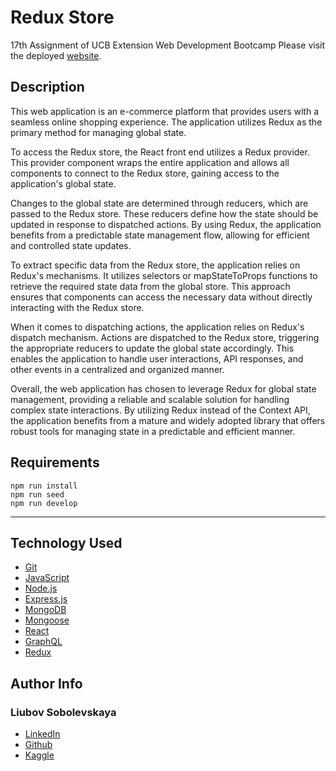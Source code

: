 # Redux Store

17th Assignment of UCB Extension Web Development Bootcamp
Please visit the deployed [website](https://redux-shop-luba.herokuapp.com/).

## Description

This web application is an e-commerce platform that provides users with a seamless online shopping experience. The application utilizes Redux as the primary method for managing global state. 

To access the Redux store, the React front end utilizes a Redux provider. This provider component wraps the entire application and allows all components to connect to the Redux store, gaining access to the application's global state.

Changes to the global state are determined through reducers, which are passed to the Redux store. These reducers define how the state should be updated in response to dispatched actions. By using Redux, the application benefits from a predictable state management flow, allowing for efficient and controlled state updates.

To extract specific data from the Redux store, the application relies on Redux's mechanisms. It utilizes selectors or mapStateToProps functions to retrieve the required state data from the global store. This approach ensures that components can access the necessary data without directly interacting with the Redux store.

When it comes to dispatching actions, the application relies on Redux's dispatch mechanism. Actions are dispatched to the Redux store, triggering the appropriate reducers to update the global state accordingly. This enables the application to handle user interactions, API responses, and other events in a centralized and organized manner.

Overall, the web application has chosen to leverage Redux for global state management, providing a reliable and scalable solution for handling complex state interactions. By utilizing Redux instead of the Context API, the application benefits from a mature and widely adopted library that offers robust tools for managing state in a predictable and efficient manner.

## Requirements
```
npm run install
npm run seed
npm run develop
```

---

## Technology Used

- [Git](https://git-scm.com/)
- [JavaScript](https://www.javascript.com/)
- [Node.js](https://nodejs.dev/)
- [Express.js](https://expressjs.com/)
- [MongoDB](https://www.mongodb.com/)
- [Mongoose](https://www.npmjs.com/package/mongoose)
- [React](https://react.dev/)
- [GraphQL](https://graphql.org/)
- [Redux](https://redux.js.org/)

## Author Info

### Liubov Sobolevskaya

- [LinkedIn](https://www.linkedin.com/in/liubov-sobolevskaya/)
- [Github](https://github.com/LiubovSobolevskaya)
- [Kaggle](https://www.kaggle.com/lyubovsobolevskaya)

